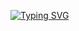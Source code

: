 [![Typing SVG](https://readme-typing-svg.demolab.com?font=&size=28&duration=3000&pause=1&color=F7F7F7&center=true&vCenter=true&width=435&lines=Hi+👋🏻+%2C;Welcome+to+my+account+!+)](https://git.io/typing-svg)

